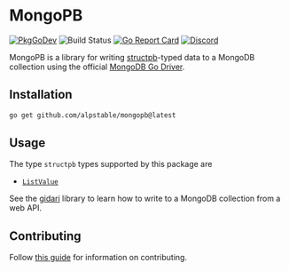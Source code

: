 # MongoPB

[![PkgGoDev](https://img.shields.io/badge/go.dev-docs-007d9c?logo=go&logoColor=white)](https://pkg.go.dev/github.com/alpstable/mongopb)
![Build Status](https://github.com/alpstable/mongopb/actions/workflows/ci.yml/badge.svg)
[![Go Report Card](https://goreportcard.com/badge/github.com/alpstable/mongopb)](https://goreportcard.com/report/github.com/alpstable/mongopb)
[![Discord](https://img.shields.io/discord/987810353767403550)](https://discord.gg/3jGYQz74s7)

MongoPB is a library for writing [structpb](https://pkg.go.dev/google.golang.org/protobuf/types/known/structpb#ListValue)-typed data to a MongoDB collection using the official [MongoDB Go Driver](https://github.com/mongodb/mongo-go-driver).

## Installation

```sh
go get github.com/alpstable/mongopb@latest
```

## Usage

The type `structpb` types supported by this package are

- [`ListValue`](https://pkg.go.dev/google.golang.org/protobuf/types/known/structpb#ListValue)

See the [gidari](https://github.com/alpstable/gidari) library to learn how to write to a MongoDB collection from a web API.

## Contributing

Follow [this guide](docs/CONTRIBUTING.md) for information on contributing.
